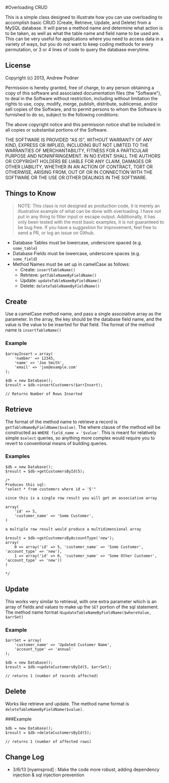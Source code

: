 #Overloading CRUD

This is a simple class designed to illustrate how you can use overloading to accomplish basic CRUD (Create, Retrieve, Update, and Delete) from a MySQL database.  It will parse a method name and determine what action is to be taken, as well as what the table name and field name to be used are.  This can be very useful for applications where you need to access data in a variety of ways, but you do not want to keep coding methods for every permutation, or 3 or 4 lines of code to query the database everytime.

## License
Copyright (c) 2013, Andrew Podner

Permission is hereby granted, free of charge, to any person obtaining a copy of this software and associated documentation files (the "Software"), to deal in the Software without restriction, including without limitation the rights to use, copy, modify, merge, publish, distribute, sublicense, and/or sell copies of the Software, and to permit persons to whom the Software is furnished to do so, subject to the following conditions:

The above copyright notice and this permission notice shall be included in all copies or substantial portions of the Software.

THE SOFTWARE IS PROVIDED "AS IS", WITHOUT WARRANTY OF ANY KIND, EXPRESS OR IMPLIED, INCLUDING BUT NOT LIMITED TO THE WARRANTIES OF MERCHANTABILITY, FITNESS FOR A PARTICULAR PURPOSE AND NONINFRINGEMENT. IN NO EVENT SHALL THE AUTHORS OR COPYRIGHT HOLDERS BE LIABLE FOR ANY CLAIM, DAMAGES OR OTHER LIABILITY, WHETHER IN AN ACTION OF CONTRACT, TORT OR OTHERWISE, ARISING FROM, OUT OF OR IN CONNECTION WITH THE SOFTWARE OR THE USE OR OTHER DEALINGS IN THE SOFTWARE.

## Things to Know
> NOTE: This class is not designed as production code, it is merely an illustrative example of what can be done with overloading.  I have not put in any thing to filter input or escape output.  Additionally, it has only been tested with the most basic examples, it is not guaranteed to be bug free. If you have a suggestion for improvement, feel free to send a PR, or log an issue on Github.

* Database Tables must be lowercase, underscore spaced (e.g. `some_table`)
* Database Fields must be lowercase, underscore spaces (e.g. `some_field`)
* Method Names must be set up in camelCase as follows:
	* Create: `insertTableName()`
	* Retrieve: `getTableNameByFieldName()`
	* Update: `updateTableNameByFieldName()`
	* Delete: `deleteTableNameByFieldName()`

## Create
Use a camelCase method name, and pass a single asscoiative array as the parameter.  In the array, the key should be the database field name, and the value is the value to be inserted for that field. The format of the method name is `insertTableName()`

### Example
```
$arrayInsert = array(
	'number' => 12345,
	'name' => 'Joe Smith',
	'email' => 'joe@example.com'
);

$db = new Database();
$result = $db->insertCustomers($arrInsert);

// Returns Number of Rows Inserted
```

## Retrieve
The format of the method name to retrieve a record is `getTableNameByFieldName($value)`.  The where clause of the method will be constructed as `WHERE field_name = '$value'`.  This is meant for relatively simple s`select` queries, so anything more complex would require you to revert to conventional means of building queries.

### Examples
```
$db = new Database();
$result = $db->getCustomersById(5);

/* 
Produces this sql:
"select * from customers where id = '5'"

since this is a single row result you will get an associative array

array(
	'id' => 5,
	'customer_name' => 'Some Customer',
)

a multiple row result would produce a multidimensional array

$result = $db->getCustomersByAccountType('new');
array(
	0 => array('id' => 5, 'customer_name' => 'Some Customer', 'account_type' => 'new'),
	1 => array('id' => 6, 'customer_name' => 'Some Other Customer', 'account_type' => 'new'))
)

*/

```

## Update
This works very similar to retrieval, with one extra parameter which is an array of fields and values to make up the `SET` portion of the sql statement.  The method name format is`updateTableNameByFieldName($whereValue, $arrSet)`

### Example

```
$arrSet = array(
    'customer_name' => 'Updated Customer Name', 
    'account_type' => 'annual'
);

$db = new Database();
$result = $db->updateCustomersById(5, $arrSet);

// returns 1 (number of records affected)
```

## Delete
Works like retrieve and update.  The method name format is `deleteTableNameByFieldName($value)`.  

###Example

```
$db = new Database();
$result = $db->deleteCustomersById(5);

// returns 1 (number of affected rows)

```

## Change Log
* 3/6/13 [nyamsprod] : Make the code more robust, adding dependency injection & sql injection prevention
